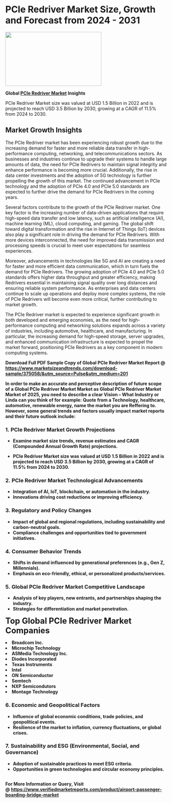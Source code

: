 <H1>PCIe Redriver Market Size, Growth and Forecast from 2024 - 2031</H1><img class="aligncenter size-medium wp-image-584254" src="https://thirdeyenews.in/wp-content/uploads/2024/09/Global-Market-Research-300x168.jpeg" alt="" width="300" height="168" /><p><strong>Global&nbsp;<a href="https://www.marketsizeandtrends.com/download-sample/375058/&amp;utm_source=Pulse&amp;utm_medium=201">PCIe Redriver Market</a> Insights</strong></p><p>PCIe Redriver Market size was valued at USD 1.5 Billion in 2022 and is projected to reach USD 3.5 Billion by 2030, growing at a CAGR of 11.5% from 2024 to 2030.</p><p><h2>Market Growth Insights</h2> <p>The PCIe Redriver market has been experiencing robust growth due to the increasing demand for faster and more reliable data transfer in high-performance computing, networking, and telecommunications sectors. As businesses and industries continue to upgrade their systems to handle large amounts of data, the need for PCIe Redrivers to maintain signal integrity and enhance performance is becoming more crucial. Additionally, the rise in data center investments and the adoption of 5G technology is further propelling the growth of this market. The continued advancement in PCIe technology and the adoption of PCIe 4.0 and PCIe 5.0 standards are expected to further drive the demand for PCIe Redrivers in the coming years.</p> <p><strong></strong></p> <p>Several factors contribute to the growth of the PCIe Redriver market. One key factor is the increasing number of data-driven applications that require high-speed data transfer and low latency, such as artificial intelligence (AI), machine learning (ML), cloud computing, and gaming. The global shift toward digital transformation and the rise in Internet of Things (IoT) devices also play a significant role in driving the demand for PCIe Redrivers. With more devices interconnected, the need for improved data transmission and processing speeds is crucial to meet user expectations for seamless experiences.</p> <p>Moreover, advancements in technologies like 5G and AI are creating a need for faster and more efficient data communication, which in turn fuels the demand for PCIe Redrivers. The growing adoption of PCIe 4.0 and PCIe 5.0 standards offers higher data throughput and greater efficiency, making Redrivers essential in maintaining signal quality over long distances and ensuring reliable system performance. As enterprises and data centers continue to scale up operations and deploy more complex systems, the role of PCIe Redrivers will become even more critical, further contributing to market growth.</p> <p>The PCIe Redriver market is expected to experience significant growth in both developed and emerging economies, as the need for high-performance computing and networking solutions expands across a variety of industries, including automotive, healthcare, and manufacturing. In particular, the increasing demand for high-speed storage, server upgrades, and enhanced communication infrastructure is expected to propel the market forward, positioning PCIe Redrivers as a key component in modern computing systems.</p> <p><strong></p><p><span class=""><strong>Download Full PDF Sample Copy of Global PCIe Redriver Market Report</strong> @ <a href="https://www.marketsizeandtrends.com/download-sample/375058/&amp;utm_source=Pulse&amp;utm_medium=201" target="_blank">https://www.marketsizeandtrends.com/download-sample/375058/&amp;utm_source=Pulse&amp;utm_medium=201</a></span></p><p>In order to make an accurate and perceptive description of future scope of a Global&nbsp;PCIe Redriver Market Market as Global&nbsp;PCIe Redriver Market Market of 2025, you need to describe a clear Vision &ndash; What Industry or Linda can you think of for example: Quote from a Technology, healthcare, automotive, renewable energy, name the market you are Reffering to. However, some general trends and factors usually impact market reports and their future outlook include:</p><h3>1.&nbsp;<strong>PCIe Redriver Market Growth Projections</strong></h3><ul><li>Examine market size trends, revenue estimates and CAGR (Compounded Annual Growth Rate) projections.</li><li><p>PCIe Redriver Market size was valued at USD 1.5 Billion in 2022 and is projected to reach USD 3.5 Billion by 2030, growing at a CAGR of 11.5% from 2024 to 2030.</p></li></ul><h3>2.&nbsp;<strong>PCIe Redriver Market Technological Advancements</strong></h3><ul><li>Integration of AI, IoT, blockchain, or automation in the industry.</li><li>Innovations driving cost reductions or improving efficiency.</li></ul><h3>3.&nbsp;<strong>Regulatory and Policy Changes</strong></h3><ul><li>Impact of global and regional regulations, including sustainability and carbon-neutral goals.</li><li>Compliance challenges and opportunities tied to government initiatives.</li></ul><h3>4.&nbsp;<strong>Consumer Behavior Trends</strong></h3><ul><li>Shifts in demand influenced by generational preferences (e.g., Gen Z, Millennials).</li><li>Emphasis on eco-friendly, ethical, or personalized products/services.</li></ul><h3>5.&nbsp;<strong>Global PCIe Redriver Market Competitive Landscape</strong></h3><ul><li>Analysis of key players, new entrants, and partnerships shaping the industry.</li><li>Strategies for differentiation and market penetration.</li></ul><p data-pm-slice="1 1 []"><span style="color: inherit; font-family: inherit; font-size: 25px;">Top Global PCIe Redriver Market Companies</span></p><div class="" data-test-id=""><p><li>Broadcom Inc.</li><li> Microchip Technology</li><li> ASMedia Technology Inc.</li><li> Diodes Incorporated</li><li> Texas Instruments</li><li> Intel</li><li> ON Semiconductor</li><li> Semtech</li><li> NXP Semicondutors</li><li> Montage Technology</li></p></div><h3>6.&nbsp;<strong>Economic and Geopolitical Factors</strong></h3><ul><li>Influence of global economic conditions, trade policies, and geopolitical events.</li><li>Resilience of the market to inflation, currency fluctuations, or global crises.</li></ul><h3>7.&nbsp;<strong>Sustainability and ESG (Environmental, Social, and Governance)</strong></h3><ul><li>Adoption of sustainable practices to meet ESG criteria.</li><li>Opportunities in green technologies and circular economy principles.</li></ul><h2><strong style="font-size: 14px;">For More Information or Query, Visit @&nbsp;</strong><a style="background-color: #ffffff; font-size: 14px;" href="https://www.marketsizeandtrends.com/report/pcie-redriver-market/" target="_blank">https://www.verifiedmarketreports.com/product/airport-passenger-boarding-bridge-market</a></h2>